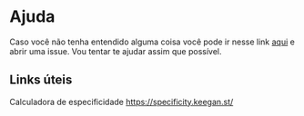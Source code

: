 # Ajuda
Caso você não tenha entendido alguma coisa você pode ir nesse link [aqui](https://github.com/Hai-San/orcss/issues) e abrir uma issue. Vou tentar te ajudar assim que possível.

## Links  úteis

Calculadora de especificidade https://specificity.keegan.st/